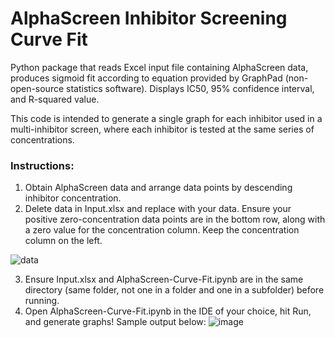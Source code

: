 # AlphaScreen Inhibitor Screening Curve Fit
Python package that reads Excel input file containing AlphaScreen data, produces sigmoid fit according to equation provided by GraphPad (non-open-source statistics software). Displays IC50, 95% confidence interval, and R-squared value.

This code is intended to generate a single graph for each inhibitor used in a multi-inhibitor screen, where each inhibitor is tested at the same series of concentrations.

### Instructions:
1. Obtain AlphaScreen data and arrange data points by descending inhibitor concentration. 
2. Delete data in Input.xlsx and replace with your data. Ensure your positive zero-concentration data points are in the bottom row, along with a zero value for the concentration column. Keep the concentration column on the left.

![data](https://user-images.githubusercontent.com/49679286/138839301-d829ed8b-5167-4d40-89c1-7c4be3bd94b2.PNG)

3. Ensure Input.xlsx and AlphaScreen-Curve-Fit.ipynb are in the same directory (same folder, not one in a folder and one in a subfolder) before running.
4. Open AlphaScreen-Curve-Fit.ipynb in the IDE of your choice, hit Run, and generate graphs! Sample output below:
![image](https://user-images.githubusercontent.com/49679286/138866438-0db2b57a-4ac3-4567-80dd-1f8e8acca066.png)
